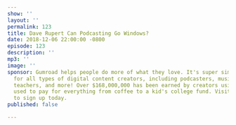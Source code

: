 ```yaml
---
show: ''
layout: ''
permalink: 123
title: Dave Rupert Can Podcasting Go Windows?
date: 2018-12-06 22:00:00 -0800
episode: 123
description: ''
mp3: ''
image: ''
sponsor: Gumroad helps people do more of what they love. It's super simple e-commerce
  for all types of digital content creators, including podcasters, musicians, writers,
  teachers, and more! Over $168,000,000 has been earned by creators using the platform,
  used to pay for everything from coffee to a kid's college fund. Visit [Gumroad.com/ShowMeYourMic](https://www.gumroad.com/showmeyourmic)
  to sign up today.
published: false

---
```

